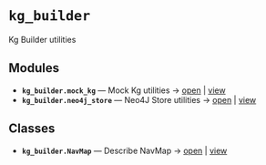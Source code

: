 # `kg_builder`

Kg Builder utilities

<!-- START doctoc generated TOC please keep comment here to allow auto update -->
<!-- END doctoc generated TOC please keep comment here to allow auto update -->

## Modules

- **`kg_builder.mock_kg`** — Mock Kg utilities → [open](vscode://file//home/paul/kgfoundry/src/kg_builder/mock_kg.py:1:1) | [view](https://github.com/github.com/paul-heyse/blob/5dfbe3d9af9aa202dac875e3eeb49578ed9a092b/src/kg_builder/mock_kg.py#L1)
- **`kg_builder.neo4j_store`** — Neo4J Store utilities → [open](vscode://file//home/paul/kgfoundry/src/kg_builder/neo4j_store.py:1:1) | [view](https://github.com/github.com/paul-heyse/blob/5dfbe3d9af9aa202dac875e3eeb49578ed9a092b/src/kg_builder/neo4j_store.py#L1)

## Classes

- **`kg_builder.NavMap`** — Describe NavMap → [open](vscode://file//home/paul/kgfoundry/src/kgfoundry_common/navmap_types.py:32:1) | [view](https://github.com/github.com/paul-heyse/blob/5dfbe3d9af9aa202dac875e3eeb49578ed9a092b/src/kgfoundry_common/navmap_types.py#L32-L45)
<!-- agent:readme v1 sha:5dfbe3d9af9aa202dac875e3eeb49578ed9a092b content:e88ea7e92ca4 -->

